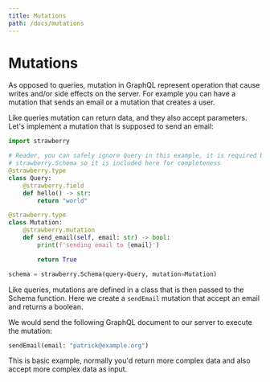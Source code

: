 ```yaml
---
title: Mutations
path: /docs/mutations
---
```


# Mutations

As opposed to queries, mutation in GraphQL represent operation that cause writes
and/or side effects on the server. For example you can have a mutation that
sends an email or a mutation that creates a user.

Like queries mutation can return data, and they also accept parameters. Let's
implement a mutation that is supposed to send an email:

```python
import strawberry

# Reader, you can safely ignore Query in this example, it is required by
# strawberry.Schema so it is included here for completeness
@strawberry.type
class Query:
    @strawberry.field
    def hello() -> str:
        return "world"

@strawberry.type
class Mutation:
    @strawberry.mutation
    def send_email(self, email: str) -> bool:
        print(f'sending email to {email}')

        return True

schema = strawberry.Schema(query=Query, mutation=Mutation)
```

Like queries, mutations are defined in a class that is then passed to the Schema
function. Here we create a `sendEmail` mutation that accept an email and returns
a boolean.

We would send the following GraphQL document to our server to execute the
mutation:

```graphql
sendEmail(email: "patrick@example.org")
```

This is basic example, normally you'd return more complex data and also accept
more complex data as input.
